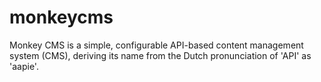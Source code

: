 # monkeycms
Monkey CMS is a simple, configurable API-based content management system (CMS), deriving its name from the Dutch pronunciation of 'API' as 'aapie'.
